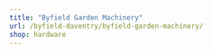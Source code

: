```yaml
---
title: "Byfield Garden Machinery"
url: /byfield-daventry/byfield-garden-machinery/
shop: hardware
---
```

